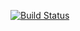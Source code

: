 [![Build Status](https://travis-ci.org/sword-J/npm-js-utils.svg?branch=master)](https://travis-ci.org/sword-J/npm-js-utils)